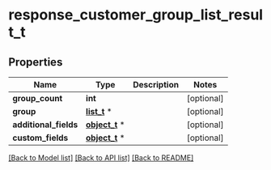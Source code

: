 # response_customer_group_list_result_t

## Properties
Name | Type | Description | Notes
------------ | ------------- | ------------- | -------------
**group_count** | **int** |  | [optional] 
**group** | [**list_t**](customer_group.md) \* |  | [optional] 
**additional_fields** | [**object_t**](.md) \* |  | [optional] 
**custom_fields** | [**object_t**](.md) \* |  | [optional] 

[[Back to Model list]](../README.md#documentation-for-models) [[Back to API list]](../README.md#documentation-for-api-endpoints) [[Back to README]](../README.md)


